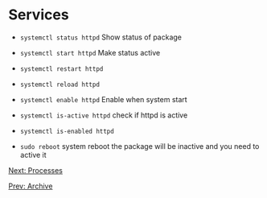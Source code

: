 # Services

* `systemctl status httpd` Show status of package
* `systemctl start httpd` Make status active
* `systemctl restart httpd`
* `systemctl reload httpd`
* `systemctl enable httpd` Enable when system start
* `systemctl is-active httpd` check if httpd is active
* `systemctl is-enabled httpd`

* `sudo reboot` system reboot
  the package will be inactive and you need to active it

[Next: Processes](./Processes.md)

[Prev: Archive](./Archive.md)
